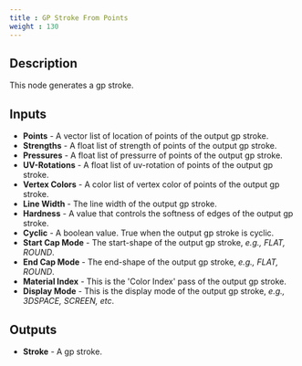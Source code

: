 ```yaml
---
title : GP Stroke From Points
weight : 130
---
```


## Description

This node generates a gp stroke.

## Inputs

- **Points** - A vector list of location of points of the output gp stroke.
- **Strengths** - A float list of strength of points of the output gp stroke.
- **Pressures** - A float list of pressurre of points of the output gp stroke.
- **UV-Rotations** - A float list of uv-rotation of points of the output gp stroke.
- **Vertex Colors** - A color list of vertex color of points of the output gp stroke.
- **Line Width** - The line width of the output gp stroke.
- **Hardness** - A value that controls the softness of edges of the output gp stroke.
- **Cyclic** - A boolean value. True when the output gp stroke is cyclic.
- **Start Cap Mode** - The start-shape of the output gp stroke, *e.g., FLAT, ROUND*.
- **End Cap Mode** - The end-shape of the output gp stroke, *e.g., FLAT, ROUND*.
- **Material Index** - This is the 'Color Index' pass of the output gp stroke.
- **Display Mode** - This is the display mode of the output gp stroke, *e.g., 3DSPACE, SCREEN, etc*.

## Outputs

- **Stroke** - A gp stroke.
